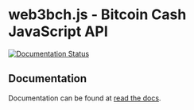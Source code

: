 # web3bch.js - Bitcoin Cash JavaScript API
[![Documentation Status](https://readthedocs.org/projects/web3bchjs/badge/?version=latest)](https://web3bchjs.readthedocs.io/en/latest/?badge=latest)

## Documentation

Documentation can be found at [read the docs][docs].

[docs]: https://web3bchjs.readthedocs.io/en/latest/index.html